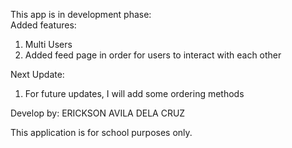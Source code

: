 This app is in development phase:<br>
Added features:
1. Multi Users 
2. Added feed page in order for users to interact with each other

Next Update:
1. For future updates, I will add some ordering methods

Develop by: ERICKSON AVILA DELA CRUZ

This application is for school purposes only.
